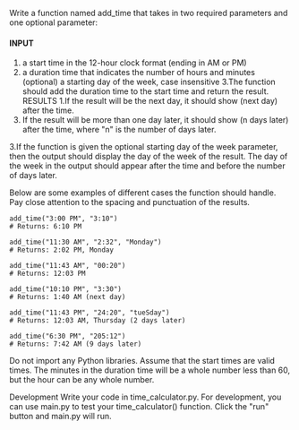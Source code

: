 Write a function named add_time that takes in two required parameters and
one optional parameter:

#### **INPUT**

1. a start time in the 12-hour clock format (ending in AM or PM)
2. a duration time that indicates the number of hours and minutes
   (optional) a starting day of the week, case insensitive
   3.The function should add the duration time to the start time and return
   the result.
   RESULTS
   1.If the result will be the next day, it should show (next day) after the time.
3. If the result will be more than one day later, it should show (n days later)
   after the time, where "n" is the number of days later.

3.If the function is given the optional starting day of the week parameter,
then the output should display the day of the week of the result. The day of
the week in the output should appear after the time and before the number of days
later.

Below are some examples of different cases the function should handle.
Pay close attention to the spacing and punctuation of the results.

```
add_time("3:00 PM", "3:10")
# Returns: 6:10 PM

add_time("11:30 AM", "2:32", "Monday")
# Returns: 2:02 PM, Monday

add_time("11:43 AM", "00:20")
# Returns: 12:03 PM

add_time("10:10 PM", "3:30")
# Returns: 1:40 AM (next day)

add_time("11:43 PM", "24:20", "tueSday")
# Returns: 12:03 AM, Thursday (2 days later)

add_time("6:30 PM", "205:12")
# Returns: 7:42 AM (9 days later)
```

Do not import any Python libraries. Assume that the start times are valid times.
The minutes in the duration time will be a whole number less than 60,
but the hour can be any whole number.

Development
Write your code in time_calculator.py. For development, you can use main.py
to test your time_calculator() function. Click the "run" button and main.py
will run.
